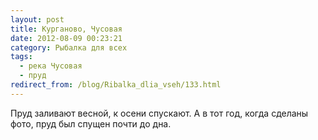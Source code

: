 ```yaml
---
layout: post
title: Курганово, Чусовая
date: 2012-08-09 00:23:21
category: Рыбалка для всех
tags:
  - река Чусовая
  - пруд
redirect_from: /blog/Ribalka_dlia_vseh/133.html
---
```

Пруд заливают весной, к осени спускают. А в тот год, когда сделаны фото,
пруд был спущен почти до дна.
